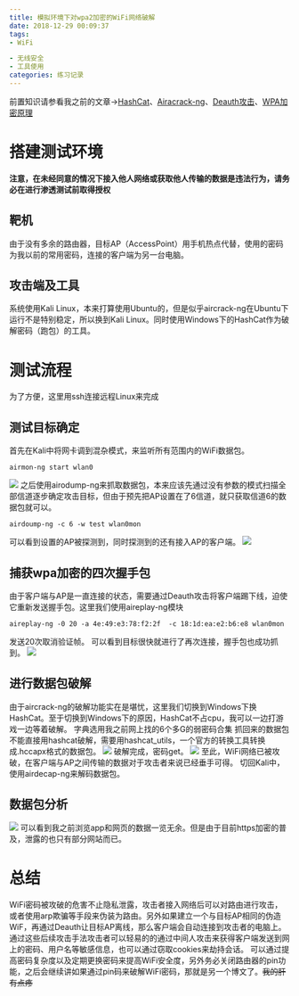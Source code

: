 ```yaml
---
title: 模拟环境下对wpa2加密的WiFi网络破解
date: 2018-12-29 00:09:37
tags:
- WiFi

- 无线安全
- 工具使用
categories: 练习记录
---
```


前置知识请参看我之前的文章→[HashCat](https://www.sern.site/2018/12/25/HashCat学习笔记/)、[Airacrack-ng](https://www.sern.site/2018/12/27/Aircrack-ng-渗透测试组件学习笔记/)、[Deauth攻击](https://www.sern.site/2018/12/28/取消验证洪水攻击%EF%BC%88Deauth%EF%BC%89/)、[WPA加密原理](https://www.sern.site/2018/12/28/WPA2加密原理/)
# 搭建测试环境
**注意，在未经同意的情况下接入他人网络或获取他人传输的数据是违法行为，请务必在进行渗透测试前取得授权**
<!--more-->
## 靶机
由于没有多余的路由器，目标AP（AccessPoint）用手机热点代替，使用的密码为我以前的常用密码，连接的客户端为另一台电脑。
## 攻击端及工具
系统使用Kali Linux，本来打算使用Ubuntu的，但是似乎aircrack-ng在Ubuntu下运行不是特别稳定，所以换到Kali Linux。同时使用Windows下的HashCat作为破解密码（跑包）的工具。

# 测试流程
为了方便，这里用ssh连接远程Linux来完成
## 测试目标确定
首先在Kali中将网卡调到混杂模式，来监听所有范围内的WiFi数据包。
```
airmon-ng start wlan0
```
![](https://i.loli.net/2018/12/29/5c264904e9b00.png)
之后使用airodump-ng来抓取数据包，本来应该先通过没有参数的模式扫描全部信道逐步确定攻击目标，但由于预先把AP设置在了6信道，就只获取信道6的数据包就可以。
```
airdoump-ng -c 6 -w test wlan0mon
```
可以看到设置的AP被探测到，同时探测到的还有接入AP的客户端。
![](https://i.loli.net/2018/12/29/5c26490e8c5f7.png)

## 捕获wpa加密的四次握手包
由于客户端与AP是一直连接的状态，需要通过Deauth攻击将客户端踢下线，迫使它重新发送握手包。这里我们使用aireplay-ng模块
```
aireplay-ng -0 20 -a 4e:49:e3:78:f2:2f  -c 18:1d:ea:e2:b6:e8 wlan0mon
```
发送20次取消验证帧。
可以看到目标很快就进行了再次连接，握手包也成功抓到。
![](https://i.loli.net/2018/12/29/5c26490d73728.png)

## 进行数据包破解
由于aircrack-ng的破解功能实在是堪忧，这里我们切换到Windows下换HashCat。至于切换到Windows下的原因，HashCat不占cpu，我可以一边打游戏一边等着破解。
字典选用我之前网上找的6个多G的弱密码合集
抓回来的数据包不能直接用hashcat破解，需要用hashcat_utils，一个官方的转换工具转换成.hccapx格式的数据包。
![](https://i.loli.net/2018/12/29/5c264919f2d16.png)
破解完成，密码get。
![](https://i.loli.net/2018/12/29/5c26491228115.png)
至此，WiFi网络已被攻破，在客户端与AP之间传输的数据对于攻击者来说已经垂手可得。
切回Kali中，使用airdecap-ng来解码数据包。
## 数据包分析
![](https://i.loli.net/2018/12/29/5c26490fea93b.png)
可以看到我之前浏览app和网页的数据一览无余。但是由于目前https加密的普及，泄露的也只有部分网站而已。
# 总结
WiFi密码被攻破的危害不止隐私泄露，攻击者接入网络后可以对路由进行攻击，或者使用arp欺骗等手段来伪装为路由。另外如果建立一个与目标AP相同的伪造WiF，再通过Deauth让目标AP离线，那么客户端会自动连接到攻击者的电脑上。通过这些后续攻击手法攻击者可以轻易的的通过中间人攻击来获得客户端发送到网上的密码、用户名等敏感信息，也可以通过窃取cookies来劫持会话。
可以通过提高密码复杂度以及定期更换密码来提高WiFi安全度，另外务必关闭路由器的pin功能，之后会继续讲如果通过pin码来破解WiFi密码，那就是另一个博文了。~~我的肝有点疼~~
